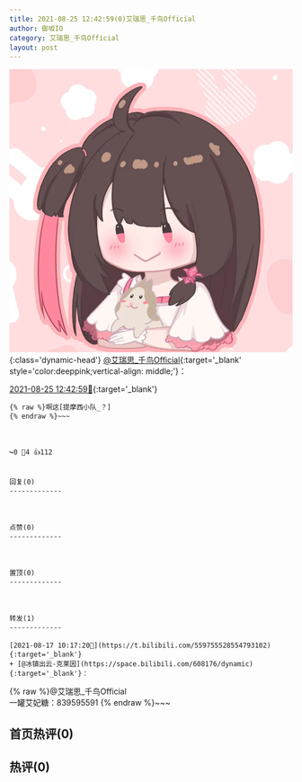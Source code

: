 ```yaml
---
title: 2021-08-25 12:42:59(0)艾瑞思_千鸟Official
author: 御坂IO
category: 艾瑞思_千鸟Official
layout: post
---
```


![img](/images/7e08840c56f251de28bdf766b647bd5fe9a5d50a.jpg){:class='dynamic-head'}
[@艾瑞思_千鸟Official](https://space.bilibili.com/1090010845/dynamic){:target='_blank' style='color:deeppink;vertical-align: middle;'}：

[2021-08-25 12:42:59🔗](https://t.bilibili.com/562761743659912242){:target='_blank'}

~~~
{% raw %}啊这[提摩西小队_？]
{% endraw %}~~~



↪️0 💬4 👍112


回复(0)
-------------



点赞(0)
-------------



置顶(0)
-------------



转发(1)
-------------

[2021-08-17 10:17:20🔗](https://t.bilibili.com/559755528554793102){:target='_blank'}
+ [@冰镇出云-克莱因](https://space.bilibili.com/608176/dynamic){:target='_blank'}：
~~~
{% raw %}@艾瑞思_千鸟Official  
一罐艾妃糖：839595591
{% endraw %}~~~






首页热评(0)
-------------



热评(0)
-------------



